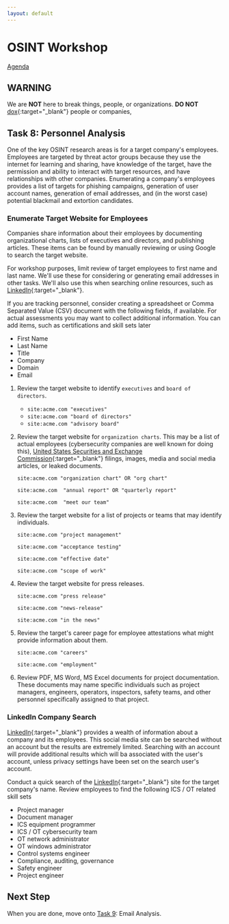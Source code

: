 ```yaml
---
layout: default
---
```


# OSINT Workshop
[Agenda](./index.md)

## WARNING

We are **NOT** here to break things, people, or organizations. 
**DO NOT** [dox](https://en.wikipedia.org/wiki/Doxing){:target="_blank"} people or companies,

## Task 8: Personnel Analysis

One of the key OSINT research areas is for a target company's employees. Employees are targeted by threat actor groups because they use the internet for learning and sharing, have knowledge of the target, have the permission and ability to interact with target resources, and have relationships with other companies. Enumerating a company's employees provides a list of targets for phishing campaigns, generation of user account names, generation of email addresses, and (in the worst case) potential blackmail and extortion candidates.

### Enumerate Target Website for Employees

Companies share information about their employees by documenting organizational charts, lists of executives and directors, and publishing articles. These items can be found by manually reviewing or using Google to search the target website.

For workshop purposes, limit review of target employees to first name and last name. We'll use these for considering or generating email addresses in other tasks. We'll also use this when searching online resources, such as [LinkedIn](https://www.linkedin.com/){:target="_blank"}. 

If you are tracking personnel, consider creating a spreadsheet or Comma Separated Value (CSV) document with the following fields, if available. For actual assessments you may want to collect additional information. You can add items, such as certifications and skill sets later

* First Name
* Last Name
* Title
* Company
* Domain
* Email

1. Review the target website to identify `executives` and `board of directors`.

     * ```site:acme.com "executives"```
     * ```site:acme.com "board of directors"```
     * ```site:acme.com "advisory board"```

2. Review the target website for `organization charts`. This may be a list of actual employees (cybersecurity companies are well known for doing this), [United States Securities and Exchange Commission](https://en.wikipedia.org/wiki/U.S._Securities_and_Exchange_Commission){:target="_blank"} filings, images, media and social media articles, or leaked documents. 

    ```site:acme.com "organization chart" OR "org chart"```

    ```site:acme.com  "annual report" OR "quarterly report"```

    ```site:acme.com  "meet our team"```

3. Review the target website for a list of projects or teams that may identify individuals.

    ```site:acme.com "project management"```

    ```site:acme.com "acceptance testing"```

    ```site:acme.com "effective date"```

    ```site:acme.com "scope of work"```

4. Review the target website for press releases.

    ```site:acme.com "press release"```

    ```site:acme.com "news-release"```

    ```site:acme.com "in the news"```

5. Review the target's career page for employee attestations what might provide information about them.

    ```site:acme.com "careers"```

    ```site:acme.com "employment"```

6. Review PDF, MS Word, MS Excel documents for project documentation. These documents may name specific individuals such as project managers, engineers, operators, inspectors, safety teams, and other personnel specifically assigned to that project.

### LinkedIn Company Search

[LinkedIn](https://www.linkedin.com/){:target="_blank"} provides a wealth of information about a company and its employees. This social media site can be searched without an account but the results are extremely limited. Searching with an account will provide additional results which will ba associated with the user's account, unless privacy settings have been set on the search user's account. 

Conduct a quick search of the [LinkedIn](https://www.linkedin.com/){:target="_blank"} site for the target company's name. Review employees to find the following ICS / OT related skill sets

* Project manager
* Document manager
* ICS equipment programmer
* ICS / OT cybersecurity team
* OT network administrator
* OT windows administrator
* Control systems engineer
* Compliance, auditing, governance
* Safety engineer
* Project engineer

## Next Step

When you are done, move onto [Task 9](task9.md): Email Analysis.